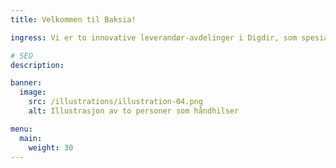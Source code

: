 ```yaml
---
title: Velkommen til Baksia!

ingress: Vi er to innovative leverandør-avdelinger i Digdir, som spesialiserer oss på digitale fellesløsninger, organisert rundt prinsippene DesOps og DevOps. Vårt hovedfokus er å forbedre brukeropplevelsen samtidig som vi fremmer tverrfaglig samarbeid og kontinuerlig forbedring på tvers av team. Vi tror at fokus på utvikling og drift som en modernisert enhet, sørger for effektive og brukervennlige løsninger for våre kunder. Bli med oss på reisen mot en mer smidig og sammenkoblet fremtid! Baksia -our way of working!

# SEO
description:

banner:
  image:
    src: /illustrations/illustration-04.png
    alt: Illustrasjon av to personer som håndhilser

menu:
  main:
    weight: 30
---
```

